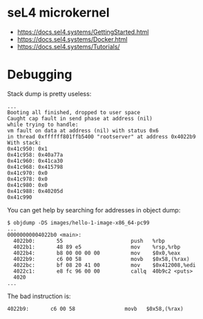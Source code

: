 # seL4 microkernel
- https://docs.sel4.systems/GettingStarted.html
- https://docs.sel4.systems/Docker.html
- https://docs.sel4.systems/Tutorials/

# Debugging
Stack dump is pretty useless:

    ...
    Booting all finished, dropped to user space
    Caught cap fault in send phase at address (nil)
    while trying to handle:
    vm fault on data at address (nil) with status 0x6
    in thread 0xffffff801ffb5400 "rootserver" at address 0x4022b9
    With stack:
    0x41c950: 0x1
    0x41c958: 0x40a77a
    0x41c960: 0x41ca30
    0x41c968: 0x415798
    0x41c970: 0x0
    0x41c978: 0x0
    0x41c980: 0x0
    0x41c988: 0x40205d
    0x41c990

You can get help by searching for addresses in object dump:

    $ objdump -DS images/hello-1-image-x86_64-pc99
	...
	00000000004022b0 <main>:
	  4022b0:       55                      push   %rbp
	  4022b1:       48 89 e5                mov    %rsp,%rbp
	  4022b4:       b8 00 00 00 00          mov    $0x0,%eax
	  4022b9:       c6 00 58                movb   $0x58,(%rax)
	  4022bc:       bf 08 20 41 00          mov    $0x412008,%edi
	  4022c1:       e8 fc 96 00 00          callq  40b9c2 <puts>
	  4020
	...

The bad instruction is:

	4022b9:       c6 00 58                movb   $0x58,(%rax)
